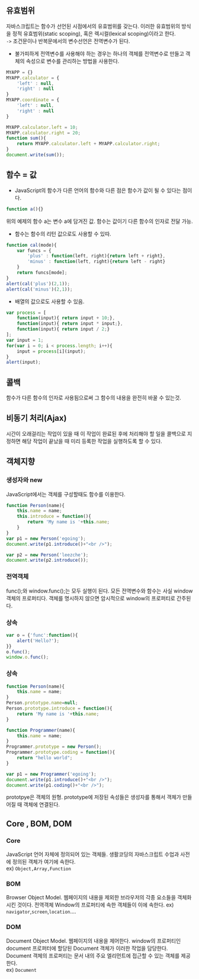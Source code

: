## 유효범위
자바스크립트는 함수가 선언된 시점에서의 유효범위를 갖는다. 이러한 유효범위의 방식을 정적 유효범위(static scoping), 혹은 렉시컬(lexical scoping)이라고 한다.  
`->` 조건문이나 반복문에서의 변수선언은 전역변수가 된다.
- 불가피하게 전역변수를 사용해야 하는 경우는 하나의 객체를 전역변수로 만들고 객체의 속성으로 변수를 관리하는 방법을 사용한다.
```javascript
MYAPP = {}
MYAPP.calculator = {
    'left' : null,
    'right' : null
}
MYAPP.coordinate = {
    'left' : null,
    'right' : null
}

MYAPP.calculator.left = 10;
MYAPP.calculator.right = 20;
function sum(){
    return MYAPP.calculator.left + MYAPP.calculator.right;
}
document.write(sum());

```
## 함수 = 값
- JavaScript의 함수가 다른 언어의 함수와 다른 점은 함수가 값이 될 수 있다는 점이다.
```JavaScript
function a(){}
```
위의 예제의 함수 a는 변수 a에 담겨진 값. 함수는 값이기 다른 함수의 인자로 전달 가능.
- 함수는 함수의 리턴 값으로도 사용할 수 있따.
```JavaScript
function cal(mode){
    var funcs = {
        'plus' : function(left, right){return left + right},
        'minus' : function(left, right){return left - right}
    }
    return funcs[mode];
}
alert(cal('plus')(2,1));
alert(cal('minus')(2,1));   
```
- 배열의 값으로도 사용할 수 있음.
```JavaScript
var process = [
    function(input){ return input + 10;},
    function(input){ return input * input;},
    function(input){ return input / 2;}
];
var input = 1;
for(var i = 0; i < process.length; i++){
    input = process[i](input);
}
alert(input);
```
## 콜백
함수가 다른 함수의 인자로 사용됨으로써 그 함수의 내용을 완전히 바꿀 수 있는것.
## 비동기 처리(Ajax)
 시간이 오래걸리는 작업이 있을 때 이 작업이 완료된 후에 처리해야 할 일을 콜백으로 지정하면 해당 작업이 끝났을 때 미리 등록한 작업을 실행하도록 할 수 있다.
## 객체지향
### 생성자와 new
JavaScript에서는 객체를 구성할때도 함수를 이용한다.
```javascript
function Person(name){
    this.name = name;
    this.introduce = function(){
        return 'My name is '+this.name;
    }   
}
var p1 = new Person('egoing');
document.write(p1.introduce()+"<br />");

var p2 = new Person('leezche');
document.write(p2.introduce());
```
### 전역객체
func();와 window.func();는 모두 실행이 된다. 모든 전역변수와 함수는 사실 window 객체의 프로퍼티다. 객체를 명시하지 않으면 암시적으로 window의 프로퍼티로 간주된다.
### 상속
```javascript
var o = {'func':function(){
    alert('Hello?');
}}
o.func();
window.o.func();
```
### 상속
```javascript
function Person(name){
    this.name = name;
}
Person.prototype.name=null;
Person.prototype.introduce = function(){
    return 'My name is '+this.name;
}

function Programmer(name){
    this.name = name;
}
Programmer.prototype = new Person();
Programmer.prototype.coding = function(){
    return "hello world";
}

var p1 = new Programmer('egoing');
document.write(p1.introduce()+"<br />");
document.write(p1.coding()+"<br />");
```
prototpye은 객체의 원형. prototype에 저장된 속성들은 생성자를 통해서 객체가 만들어질 때 객체에 연결된다.
## Core , BOM, DOM
### Core
JavaScript 언어 자체에 정의되어 있는 객체들. 생활코딩의 자바스크립트 수업과 사전에 정의된 객체가 여기에 속한다.  
ex) `Object,Array,Function`
### BOM
Browser Object Model. 웹페이지의 내용을 제외한 브라우저의 각종 요소들을 객체화시킨 것이다. 전역객체 Window의 프로퍼티에 속한 객체들이 이에 속한다.
ex) `navigator`,`screen`,`location`....
### DOM
Document Object Model. 웹페이지의 내용을 제어한다. window의 프로퍼티인 document 프로퍼터에 할당된 Document 객체가 이러한 작업을 담당한다. Document 객체의 프로퍼티는 문서 내의 주요 엘리먼트에 접근할 수 있는 객체를 제공한다.  
ex) `Document`
